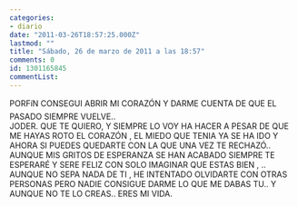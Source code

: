 ```yaml
---
categories:
- diario
date: "2011-03-26T18:57:25.000Z"
lastmod: ""
title: "Sábado, 26 de marzo de 2011 a las 18:57"
comments: 0
id: 1301165845
commentList:
---
```


PORFíN CONSEGUI ABRIR MI CORAZÓN Y DARME CUENTA DE QUE EL PASADO SIEMPRE VUELVE..  
JODER. QUE TE QUIERO, Y SIEMPRE LO VOY HA HACER A PESAR DE QUE ME HAYAS ROTO EL CORAZÓN , EL MIEDO QUE TENIA YA SE HA IDO Y AHORA SI PUEDES QUEDARTE CON LA QUE UNA VEZ TE RECHAZÓ.. AUNQUE MIS GRITOS DE ESPERANZA SE HAN ACABADO SIEMPRE TE ESPERARÉ Y SERE FELIZ CON SOLO IMAGINAR QUE ESTAS BIEN , .. AUNQUE NO SEPA NADA DE TI , HE INTENTADO OLVIDARTE CON OTRAS PERSONAS PERO NADIE CONSIGUE DARME LO QUE ME DABAS TU.. Y AUNQUE NO TE LO CREAS.. ERES MI VIDA.